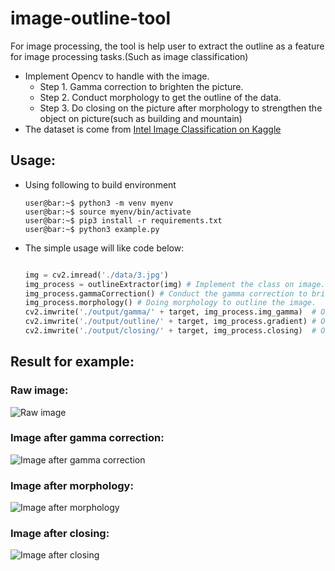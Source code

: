 # image-outline-tool
For image processing, the tool is help user to extract the outline as a feature for image processing tasks.(Such as image classification)
* Implement Opencv to handle with the image.
  * Step 1. Gamma correction to brighten the picture.
  * Step 2. Conduct morphology to get the outline of the data.
  * Step 3. Do closing on the picture after morphology to strengthen the object on picture(such as building and mountain) 
* The dataset is come from [Intel Image Classification on Kaggle](https://www.kaggle.com/datasets/puneet6060/intel-image-classification) 

## Usage:
* Using following to build environment
  ```console
  user@bar:~$ python3 -m venv myenv
  user@bar:~$ source myenv/bin/activate
  user@bar:~$ pip3 install -r requirements.txt
  user@bar:~$ python3 example.py
  ```
* The simple usage will like code below:
  ```python
  
  img = cv2.imread('./data/3.jpg')
  img_process = outlineExtractor(img) # Implement the class on image.
  img_process.gammaCorrection() # Conduct the gamma correction to brighten the picture.
  img_process.morphology() # Doing morphology to outline the image.
  cv2.imwrite('./output/gamma/' + target, img_process.img_gamma)  # Output the img after gamma
  cv2.imwrite('./output/outline/' + target, img_process.gradient) # Output the outline
  cv2.imwrite('./output/closing/' + target, img_process.closing)  # Output the img after closing
  
  ```
## Result for example:
### Raw image: 
![Raw image](https://github.com/yellowbuffalo/image-outline-tool/blob/main/data/11.jpg?raw=true)
### Image after gamma correction: 
![Image after gamma correction](https://github.com/yellowbuffalo/image-outline-tool/blob/main/output/gamma/11.jpg?raw=true)
### Image after morphology: 
![Image after morphology](https://github.com/yellowbuffalo/image-outline-tool/blob/main/output/outline/11.jpg?raw=true)
### Image after closing:
![Image after closing](https://github.com/yellowbuffalo/image-outline-tool/blob/main/output/closing/11.jpg?raw=true)

